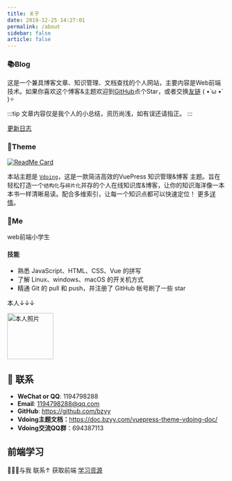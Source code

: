 ```yaml
---
title: 关于
date: 2019-12-25 14:27:01
permalink: /about
sidebar: false
article: false
---
```


### 📚Blog
这是一个兼具博客文章、知识管理、文档查找的个人网站，主要内容是Web前端技术。如果你喜欢这个博客&主题欢迎到[GitHub](https://github.com/bzyy/vuepress-theme-vdoing)点个Star，或者交换[友链](/friends/) ( •̀ ω •́ )✧

:::tip
文章内容仅是我个人的小总结，资历尚浅，如有误还请指正。
:::

[更新日志](https://github.com/bzyy/vuepress-theme-vdoing/commits/master)

### 🎨Theme

[![ReadMe Card](https://github-readme-stats.vercel.app/api/pin/?username=bzyy&repo=vuepress-theme-vdoing)](https://github.com/bzyy/vuepress-theme-vdoing)

本站主题是 [`Vdoing`](https://github.com/bzyy/vuepress-theme-vdoing)，这是一款简洁高效的VuePress 知识管理&博客 主题。旨在轻松打造一个`结构化`与`碎片化`并存的个人在线知识库&博客，让你的知识海洋像一本本书一样清晰易读。配合多维索引，让每一个知识点都可以快速定位！ 更多[详情](https://github.com/bzyy/vuepress-theme-vdoing)。

<!-- <a href="https://github.com/bzyy/vuepress-theme-vdoing" target="_blank"><img src='https://img.shields.io/github/stars/bzyy/vuepress-theme-vdoing' alt='GitHub stars' class="no-zoom"></a>
<a href="https://github.com/bzyy/vuepress-theme-vdoing" target="_blank"><img src='https://img.shields.io/github/forks/bzyy/vuepress-theme-vdoing' alt='GitHub forks' class="no-zoom"></a> -->


### 🐼Me
web前端小学生

#### 技能
* 熟悉 JavaScript、HTML、CSS、Vue 的拼写
* 了解 Linux、windows、macOS 的开关机方式
* 精通 Git 的 pull 和 push，并注册了 GitHub 帐号刷了一些 star

本人↓↓↓

<img src='https://cdn.jsdelivr.net/gh/bzyy/image_store/blog/20200103123203.jpg' alt='本人照片' style="width:106px;">


## :email: 联系

- **WeChat or QQ**: <a :href="qqUrl" class='qq'>1194798288</a>
- **Email**:  <a href="mailto:1194798288@qq.com">1194798288@qq.com</a>
- **GitHub**: <https://github.com/bzyy>
- **Vdoing主题文档：**<https://doc.bzyy.com/vuepress-theme-vdoing-doc/>
- **Vdoing交流QQ群**：694387113

## 前端学习
🎉🎉✨与我 <a :href="qqUrl">联系↑</a> 获取前端 [学习资源](https://github.com/bzyy/blog-gitalk-comment/wiki/Front-end-Study)


<script>
  export default {
    data(){
      return {
        qqUrl: 'tencent://message/?uin=1194798288&Site=&Menu=yes'
      }
    },
    mounted(){
      const flag =  navigator.userAgent.match(/(phone|pad|pod|iPhone|iPod|ios|iPad|Android|Mobile|BlackBerry|IEMobile|MQQBrowser|JUC|Fennec|wOSBrowser|BrowserNG|WebOS|Symbian|Windows Phone)/i);
      if(flag){
        this.qqUrl = 'mqqwpa://im/chat?chat_type=wpa&uin=1194798288&version=1&src_type=web&web_src=oicqzone.com'
      }
    }
  }
</script>
